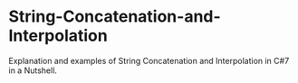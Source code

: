 # String-Concatenation-and-Interpolation
Explanation and examples of String Concatenation and Interpolation in C#7 in a Nutshell.
